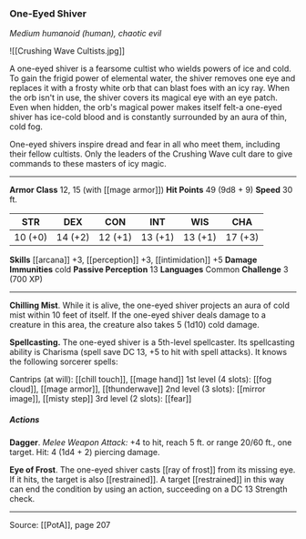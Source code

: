 ### One-Eyed Shiver
_Medium humanoid (human), chaotic evil_

![[Crushing Wave Cultists.jpg]]

A one-eyed shiver is a fearsome cultist who wields powers of ice and cold. To gain the frigid power of elemental water, the shiver removes one eye and replaces it with a frosty white orb that can blast foes with an icy ray. When the orb isn't in use, the shiver covers its magical eye with an eye patch. Even when hidden, the orb's magical power makes itself felt-a one-eyed shiver has ice-cold blood and is constantly surrounded by an aura of thin, cold fog.

One-eyed shivers inspire dread and fear in all who meet them, including their fellow cultists. Only the leaders of the Crushing Wave cult dare to give commands to these masters of icy magic.






---

**Armor Class** 12, 15 (with [[mage armor]])
**Hit Points** 49 (9d8 + 9)
**Speed** 30 ft.

| STR     | DEX     | CON     | INT     | WIS     | CHA     |
|---------|---------|---------|---------|---------|---------|
| 10 (+0) | 14 (+2) | 12 (+1) | 13 (+1) | 13 (+1) | 17 (+3) |

**Skills** [[arcana]] +3, [[perception]] +3, [[intimidation]] +5
**Damage Immunities** cold
**Passive Perception** 13
**Languages** Common
**Challenge** 3 (700 XP)

---

**Chilling Mist**. While it is alive, the one-eyed shiver projects an aura of cold mist within 10 feet of itself. If the one-eyed shiver deals damage to a creature in this area, the creature also takes 5 (1d10) cold damage.

**Spellcasting.** The one-eyed shiver is a 5th-level spellcaster. Its spellcasting ability is Charisma (spell save DC 13, +5 to hit with spell attacks). It knows the following sorcerer spells:

Cantrips (at will): [[chill touch]], [[mage hand]]
1st level (4 slots): [[fog cloud]], [[mage armor]], [[thunderwave]]
2nd level (3 slots): [[mirror image]], [[misty step]]
3rd level (2 slots): [[fear]]

##### Actions
**Dagger**. _Melee Weapon Attack:_ +4 to hit, reach 5 ft. or range 20/60 ft., one target. Hit: 4 (1d4 + 2) piercing damage.

**Eye of Frost**. The one-eyed shiver casts [[ray of frost]] from its missing eye. If it hits, the target is also [[restrained]]. A target [[restrained]] in this way can end the condition by using an action, succeeding on a DC 13 Strength check.


---

Source: [[PotA]], page 207